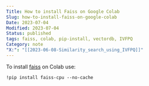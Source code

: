 ```yaml
---
Title: How to install Faiss on Google Colab
Slug: how-to-install-faiss-on-google-colab
Date: 2023-07-04
Modified: 2023-07-04
Status: published
tags: faiss, colab, pip-install, vectordb, IVFPQ
Category: note
"X:": "[[2023-06-08-Similarity_search_using_IVFPQ]]"
---
```

To install [faiss](https://github.com/facebookresearch/faiss) on Colab use:

```
!pip install faiss-cpu --no-cache
```
